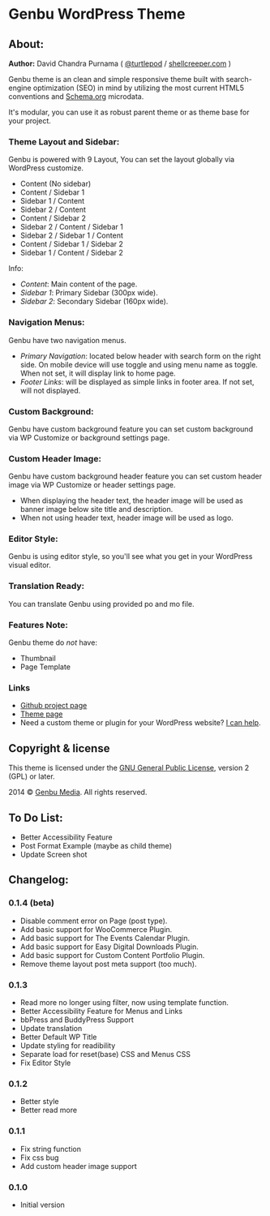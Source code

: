 # Genbu WordPress Theme

## About:

**Author:** David Chandra Purnama ( [@turtlepod](http://twitter.com/turtlepod ) / [shellcreeper.com](http://shellcreeper.com/) )

Genbu theme is an clean and simple responsive theme built with search-engine optimization (SEO) in mind by utilizing the most current HTML5 conventions and [Schema.org](http://schema.org) microdata.

It's modular, you can use it as robust parent theme or as theme base for your project.

### Theme Layout and Sidebar:

Genbu is powered with 9 Layout, You can set the layout globally via WordPress customize.
* Content (No sidebar)
* Content / Sidebar 1
* Sidebar 1 / Content
* Sidebar 2 / Content
* Content / Sidebar 2
* Sidebar 2 / Content / Sidebar 1
* Sidebar 2 / Sidebar 1 / Content
* Content / Sidebar 1 / Sidebar 2
* Sidebar 1 / Content / Sidebar 2

Info:
* *Content*: Main content of the page.
* *Sidebar 1*: Primary Sidebar (300px wide).
* *Sidebar 2*: Secondary Sidebar (160px wide).

### Navigation Menus:

Genbu have two navigation menus.
* *Primary Navigation*: located below header with search form on the right side. On mobile device will use toggle and using menu name as toggle. When not set, it will display link to home page.
* *Footer Links*: will be displayed as simple links in footer area. If not set, will not displayed.

### Custom Background:

Genbu have custom background feature you can set custom background via WP Customize or background settings page.

### Custom Header Image:

Genbu have custom background header feature you can set custom header image via WP Customize or header settings page.
* When displaying the header text, the header image will be used as banner image below site title and description.
* When not using header text, header image will be used as logo.

### Editor Style:

Genbu is using editor style, so you'll see what you get in your WordPress visual editor.

### Translation Ready:

You can translate Genbu using provided po and mo file.

### Features Note:

Genbu theme do *not* have:
* Thumbnail
* Page Template

### Links

* [Github project page](https://github.com/turtlepod/genbu)
* [Theme page](http://shellcreeper.com/portfolio/wordpress-theme/genbu-theme-responsive/)
* Need a custom theme or plugin for your WordPress website? [I can help](http://shellcreeper.com/services/).

## Copyright & license

This theme is licensed under the [GNU General Public License](http://www.gnu.org/licenses/old-licenses/gpl-2.0.html), version 2 (GPL) or later.

2014 © [Genbu Media](http://genbu.me/). All rights reserved.

## To Do List:

* Better Accessibility Feature
* Post Format Example (maybe as child theme)
* Update Screen shot

## Changelog:

### 0.1.4 (beta)
* Disable comment error on Page (post type).
* Add basic support for WooCommerce Plugin.
* Add basic support for The Events Calendar Plugin.
* Add basic support for Easy Digital Downloads Plugin.
* Add basic support for Custom Content Portfolio Plugin.
* Remove theme layout post meta support (too much).

### 0.1.3
* Read more no longer using filter, now using template function.
* Better Accessibility Feature for Menus and Links
* bbPress and BuddyPress Support
* Update translation
* Better Default WP Title
* Update styling for readibility
* Separate load for reset(base) CSS and Menus CSS
* Fix Editor Style

### 0.1.2
* Better style
* Better read more

### 0.1.1
* Fix string function
* Fix css bug
* Add custom header image support

### 0.1.0
* Initial version

